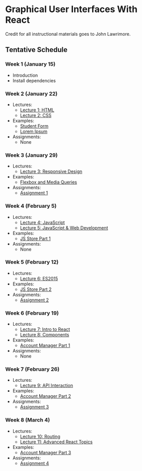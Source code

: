 # Graphical User Interfaces With React

Credit for all instructional materials goes to John Lawrimore.

## Tentative Schedule

### Week 1 (January 15)

- Introduction
- Install dependencies

### Week 2 (January 22)

- Lectures:
    - [Lecture 1: HTML](https://app.mural.co/t/dialexa9735/m/dialexa9735/1661269859997/e08a33120cd6921ec3940ce94ffdcd2242b0b575?sender=b30c4f5f-b371-4604-a4ea-800b6b7102a9)
    - [Lecture 2: CSS](https://app.mural.co/t/dialexa9735/m/dialexa9735/1661804878938/699e6bd9f3f1940d2b2d875f2316865654403658?sender=86010c27-0992-46a8-9779-f8715d1bd804)
- Examples:
    - [Student Form](https://github.com/ryandschaefer/gui-instruction/tree/main/Week%202/Student%20Form)
    - [Lorem Ipsum](https://github.com/ryandschaefer/gui-instruction/tree/main/Week%202/Lorem%20Ipsum)
- Assignments:
    - None

### Week 3 (January 29)

- Lectures:
    - [Lecture 3: Responsive Design](https://app.mural.co/t/dialexa9735/m/dialexa9735/1662681103946/fe2b8b7017c5f466596d33519654fdb448293c52?sender=c0e71ef0-39a0-41c6-b9a7-02d1f7944516)
- Examples:
    - [Flexbox and Media Queries](https://github.com/ryandschaefer/gui-instruction/tree/main/Week%203/Flexbox%20and%20Media%20Queries)
- Assignments:
    - [Assignment 1](https://github.com/ryandschaefer/gui-instruction/tree/main/Week%203/Assignment%201)

### Week 4 (February 5)

- Lectures:
    - [Lecture 4: JavaScript](https://app.mural.co/t/dialexa9735/m/dialexa9735/1663375680458/905047dc7975e58a27a61f5b4588a6c613ad298d?sender=1ce8732a-2688-4fcc-8012-ca34adc13c8f)
    - [Lecture 5: JavaScript & Web Development](https://app.mural.co/t/dialexa9735/m/dialexa9735/1664216594310/a7e7d10a2224d58146c3492f8e183f824c87fb73?sender=497cd0a4-5692-4a53-b4bd-2f56e2e7637f)
- Examples:
    - [JS Store Part 1](https://github.com/ryandschaefer/gui-instruction/tree/main/Week%204/JS%20Store%20Part%201)
- Assignments:
    - None
    

### Week 5 (February 12)

- Lectures:
    - [Lecture 6: ES2015](https://app.mural.co/t/dialexa9735/m/dialexa9735/1664836498649/7084ea52a2ca124d5d21cd5416f901a920b69279?sender=6365d5b8-4f94-4bf2-8c6d-784533efd08b)
- Examples:
    - [JS Store Part 2](https://github.com/ryandschaefer/gui-instruction/tree/main/Week%205/JS%20Store%20Part%202)
- Assignments:
    - [Assignment 2](https://github.com/ryandschaefer/gui-instruction/tree/main/Week%205/Assignment%202)

### Week 6 (February 19)

- Lectures:
    - [Lecture 7: Intro to React](https://app.mural.co/t/dialexa9735/m/dialexa9735/1664828443614/fa9a7e5defb1a1a8a4369924cd99f3c9764d165f?sender=98682f1e-cfa8-46e3-acb6-899492eed4ee)
    - [Lecture 8: Components](https://app.mural.co/t/dialexa9735/m/dialexa9735/1666636130565/7a07023c3b4bfe76e75a5d6e42f32bdc13f4ab47?sender=922abe80-94fc-4b8a-898c-463d8d766fbc)
- Examples:
    - [Account Manager Part 1](https://github.com/ryandschaefer/gui-instruction/tree/main/Week%206/Account%20Manager%20Part%201)
- Assignments: 
    - None


### Week 7 (February 26)

- Lectures:
    - [Lecture 9: API Interaction](https://app.mural.co/t/dialexa9735/m/dialexa9735/1667238868415/dc85e9fc58e6502538750d8fb1d9c993992277a0?sender=005c8574-6308-47d4-af24-a0f016b51b99)
- Examples:
    - [Account Manager Part 2](https://github.com/ryandschaefer/gui-instruction/tree/main/Week%207/Account%20Manager%20Part%202)
- Assignments:
    - [Assignment 3](https://github.com/ryandschaefer/gui-instruction/tree/main/Week%207/Assignment%203)
    

### Week 8 (March 4)

- Lectures:
    - [Lecture 10: Routing](https://app.mural.co/t/dialexa9735/m/dialexa9735/1667861484621/bb7945f9ef216d98928c85dc58fa5cb348f4a38e?sender=ac8ed1f9-c3fa-4b28-9f8a-9fde7dfca0e7)
    - [Lecture 11: Advanced React Topics](https://app.mural.co/t/dialexa9735/m/dialexa9735/1668798895935/3320d2299d96a405d901685f2007af85bc29b9bc?sender=c8e6addf-37cf-43d7-8d9a-57e967f1cc3e)
- Examples:
    - [Account Manager Part 3](https://github.com/ryandschaefer/gui-instruction/tree/main/Week%208/Account%20Manager%20Part%203)
- Assignments:
    - [Assignment 4](https://github.com/ryandschaefer/gui-instruction/tree/main/Week%208/Assignment%204)

